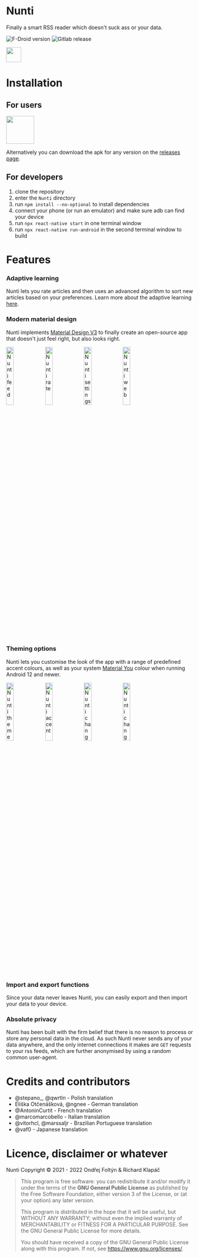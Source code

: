 # Nunti

Finally a smart RSS reader which doesn't suck ass or your data.

![F-Droid version](https://img.shields.io/f-droid/v/com.nunti)
![Gitlab release](https://img.shields.io/gitlab/v/release/24697319)

<a href="https://www.patreon.com/nunti"><img src="https://c5.patreon.com/external/logo/become_a_patron_button@2x.png" height="40"></a>

# Installation

## For users

<a href="https://f-droid.org/en/packages/com.nunti/"><img src="https://fdroid.gitlab.io/artwork/badge/get-it-on.png" height="75"></a>

Alternatively you can download the apk for any version on the [releases page](https://gitlab.com/ondrejfoltyn/nunti/-/releases).

## For developers

1. clone the repository
2. enter the `Nunti` directory
3. run `npm install --no-optional` to install dependencies
4. connect your phone (or run an emulator) and make sure adb can find your device
5. run `npx react-native start` in one terminal window
6. run `npx react-native run-android` in the second terminal window to build

# Features

### Adaptive learning

Nunti lets you rate articles and then uses an advanced algorithm to sort new articles based on your preferences. Learn more about the adaptive learning [here](https://gitlab.com/ondrejfoltyn/nunti/-/issues/28).

### Modern material design

Nunti implements [Material Design V3](https://m3.material.io/) to finally create an open-source app that doesn't just feel right, but also looks right.


<img src="https://gitlab.com/ondrejfoltyn/nunti/-/raw/master/fastlane/metadata/android/en-US/images/phoneScreenshots/04.jpg" alt="Nunti feed" width="20%" height="20%">
<img src="https://gitlab.com/ondrejfoltyn/nunti/-/raw/master/fastlane/metadata/android/en-US/images/phoneScreenshots/06.jpg" alt="Nunti rate" width="20%" height="20%">
<img src="https://gitlab.com/ondrejfoltyn/nunti/-/raw/master/fastlane/metadata/android/en-US/images/phoneScreenshots/1.jpg" alt="Nunti settings" width="20%" height="20%">
<img src="https://gitlab.com/ondrejfoltyn/nunti/-/raw/master/fastlane/metadata/android/en-US/images/phoneScreenshots/05.jpg" alt="Nunti web" width="20%" height="20%">

### Theming options

Nunti lets you customise the look of the app with a range of predefined accent colours, as well as your system [Material You](https://m3.material.io/styles/color/dynamic-color/overview) colour when running Android 12 and newer.

<img src="https://gitlab.com/ondrejfoltyn/nunti/-/raw/master/fastlane/metadata/android/en-US/images/phoneScreenshots/12.jpg" alt="Nunti theme" width="20%" height="20%">
<img src="https://gitlab.com/ondrejfoltyn/nunti/-/raw/master/fastlane/metadata/android/en-US/images/phoneScreenshots/13.jpg" alt="Nunti accent" width="20%" height="20%">
<img src="https://gitlab.com/ondrejfoltyn/nunti/-/raw/master/fastlane/metadata/android/en-US/images/phoneScreenshots/14.jpg" alt="Nunti changed" width="20%" height="20%">
<img src="https://gitlab.com/ondrejfoltyn/nunti/-/raw/master/fastlane/metadata/android/en-US/images/phoneScreenshots/2.jpg" alt="Nunti changed 2" width="20%" height="20%">

### Import and export functions

Since your data never leaves Nunti, you can easily export and then import your data to your device.

### Absolute privacy

Nunti has been built with the firm belief that there is no reason to process or store any personal data in the cloud. As such Nunti never sends any of your data anywhere, and the only internet connections it makes are `GET` requests to your rss feeds, which are further anonymised by using a random common user-agent.

# Credits and contributors

- @stepano_, @qwrtln - Polish translation
- Eliška Otčenášková, @ngnee - German translation
- @AntoninCurtit - French translation
- @marcomarcobello - Italian translation
- @vitorhcl, @marssaljr - Brazilian Portuguese translation
- @vaf0 - Japanese translation

# Licence, disclaimer or whatever

Nunti Copyright &copy; 2021 - 2022  Ondřej Foltýn & Richard Klapáč

> This program is free software: you can redistribute it and/or modify
> it under the terms of the **GNU General Public License** as published by
> the Free Software Foundation, either version 3 of the License, or
> (at your option) any later version.
> 
> This program is distributed in the hope that it will be useful,
> but WITHOUT ANY WARRANTY; without even the implied warranty of
> MERCHANTABILITY or FITNESS FOR A PARTICULAR PURPOSE.  See the
> GNU General Public License for more details.
> 
> You should have received a copy of the GNU General Public License
> along with this program.  If not, see <https://www.gnu.org/licenses/>.
